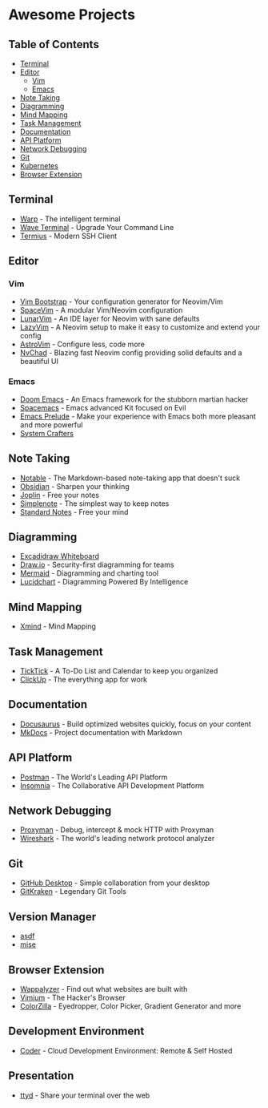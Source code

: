 # Awesome Projects

## Table of Contents

- [Terminal](#terminal)
- [Editor](#editor)
  - [Vim](#vim)
  - [Emacs](#emacs)
- [Note Taking](#note-taking)
- [Diagramming](#diagramming)
- [Mind Mapping](#mind-mapping)
- [Task Management](#task-management)
- [Documentation](#documentation)
- [API Platform](#api-platform)
- [Network Debugging](#network-debugging)
- [Git](#git)
- [Kubernetes](#kubernetes)
- [Browser Extension](#browser-extension)

## Terminal

- [Warp](https://www.warp.dev) - The intelligent terminal
- [Wave Terminal](https://www.waveterm.dev) - Upgrade Your Command Line
- [Termius](https://termius.com) - Modern SSH Client

## Editor

### Vim

- [Vim Bootstrap](https://vim-bootstrap.com) - Your configuration generator for Neovim/Vim
- [SpaceVim](https://spacevim.org) - A modular Vim/Neovim configuration
- [LunarVim](https://www.lunarvim.org) - An IDE layer for Neovim with sane defaults
- [LazyVim](https://www.lazyvim.org) - A Neovim setup to make it easy to customize and extend your config
- [AstroVim](https://astronvim.com) - Configure less, code more
- [NvChad](https://nvchad.com) - Blazing fast Neovim config providing solid defaults and a beautiful UI

### Emacs

- [Doom Emacs](https://github.com/doomemacs/doomemacs) - An Emacs framework for the stubborn martian hacker
- [Spacemacs](https://www.spacemacs.org) - Emacs advanced Kit focused on Evil
- [Emacs Prelude](https://prelude.emacsredux.com) - Make your experience with Emacs both more pleasant and more powerful
- [System Crafters](https://systemcrafters.net)

## Note Taking

- [Notable](https://notable.app) - The Markdown-based note-taking app that doesn't suck
- [Obsidian](https://obsidian.md) - Sharpen your thinking
- [Joplin](https://joplinapp.org) - Free your notes
- [Simplenote](https://simplenote.com) - The simplest way to keep notes
- [Standard Notes](https://standardnotes.com) - Free your mind

## Diagramming

- [Excadidraw Whiteboard](https://excalidraw.com)
- [Draw.io](https://www.drawio.com) - Security-first diagramming for teams
- [Mermaid](https://mermaid.js.org) - Diagramming and charting tool
- [Lucidchart](https://www.lucidchart.com) - Diagramming Powered By Intelligence

## Mind Mapping

- [Xmind](https://xmind.com) - Mind Mapping

## Task Management

- [TickTick](https://ticktick.com) - A To-Do List and Calendar to keep you organized
- [ClickUp](https://clickup.com) - The everything app for work

## Documentation

- [Docusaurus](https://docusaurus.io) - Build optimized websites quickly, focus on your content
- [MkDocs](https://www.mkdocs.org) - Project documentation with Markdown

## API Platform

- [Postman](https://www.postman.com) - The World's Leading API Platform
- [Insomnia](https://insomnia.rest) - The Collaborative API Development Platform

## Network Debugging

- [Proxyman](https://proxyman.com) - Debug, intercept & mock HTTP with Proxyman
- [Wireshark](https://www.wireshark.org) - The world's leading network protocol analyzer

## Git

- [GitHub Desktop](https://github.com/apps/desktop) - Simple collaboration from your desktop
- [GitKraken](https://www.gitkraken.com) - Legendary Git Tools

## Version Manager

- [asdf](https://asdf-vm.com)
- [mise](https://mise.jdx.dev)

## Browser Extension

- [Wappalyzer](https://www.wappalyzer.com) - Find out what websites are built with
- [Vimium](https://vimium.github.io) - The Hacker's Browser
- [ColorZilla](https://www.colorzilla.com) - Eyedropper, Color Picker, Gradient Generator and more

## Development Environment

- [Coder](https://coder.com) - Cloud Development Environment: Remote & Self Hosted

## Presentation

- [ttyd](https://tsl0922.github.io/ttyd) - Share your terminal over the web
